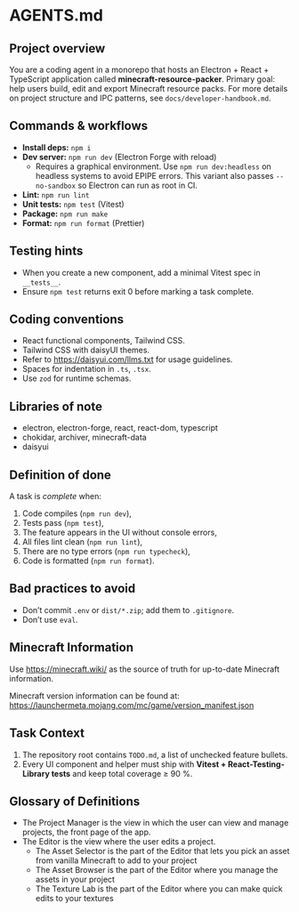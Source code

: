 # AGENTS.md

## Project overview

You are a coding agent in a monorepo that hosts an Electron + React + TypeScript application
called **minecraft-resource-packer**.
Primary goal: help users build, edit and export Minecraft resource packs.
For more details on project structure and IPC patterns, see `docs/developer-handbook.md`.

## Commands & workflows

- **Install deps:** `npm i`
- **Dev server:** `npm run dev` (Electron Forge with reload)
  - Requires a graphical environment. Use `npm run dev:headless` on headless systems to avoid EPIPE errors. This variant also passes `--no-sandbox` so Electron can run as root in CI.
- **Lint:** `npm run lint`
- **Unit tests:** `npm test` (Vitest)
- **Package:** `npm run make`
- **Format:** `npm run format` (Prettier)

## Testing hints

- When you create a new component, add a minimal Vitest spec in `__tests__`.
- Ensure `npm test` returns exit 0 before marking a task complete.

## Coding conventions

- React functional components, Tailwind CSS.
- Tailwind CSS with daisyUI themes.
- Refer to https://daisyui.com/llms.txt for usage guidelines.
- Spaces for indentation in `.ts`, `.tsx`.
- Use `zod` for runtime schemas.

## Libraries of note

- electron, electron-forge, react, react-dom, typescript
- chokidar, archiver, minecraft-data
- daisyui

## Definition of done

A task is _complete_ when:

1. Code compiles (`npm run dev`),
2. Tests pass (`npm test`),
3. The feature appears in the UI without console errors,
4. All files lint clean (`npm run lint`),
5. There are no type errors (`npm run typecheck`),
6. Code is formatted (`npm run format`).

## Bad practices to avoid

- Don’t commit `.env` or `dist/*.zip`; add them to `.gitignore`.
- Don’t use `eval`.

## Minecraft Information

Use https://minecraft.wiki/ as the source of truth for up-to-date Minecraft information.

Minecraft version information can be found at: https://launchermeta.mojang.com/mc/game/version_manifest.json

## Task Context

1. The repository root contains `TODO.md`, a list of unchecked feature bullets.
2. Every UI component and helper must ship with **Vitest + React-Testing-Library tests** and keep total coverage ≥ 90 %.

## Glossary of Definitions

- The Project Manager is the view in which the user can view and manage projects, the front page of the app.
- The Editor is the view where the user edits a project.
  - The Asset Selector is the part of the Editor that lets you pick an asset from vanilla Minecraft to add to your project
  - The Asset Browser is the part of the Editor where you manage the assets in your project
  - The Texture Lab is the part of the Editor where you can make quick edits to your textures
